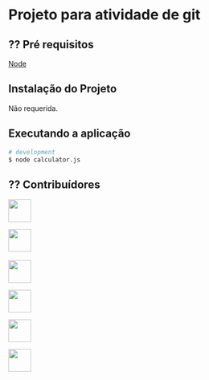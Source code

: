# Projeto para atividade de git
 
## ?? Pré requisitos

<a href="https://nodejs.dev/">Node</a> &nbsp;

## Instalação do Projeto

Não requerida.

## Executando a aplicação

```bash
# development
$ node calculator.js
```

## ?? Contribuídores

<a href="https://github.com/angelogluz"><img src="https://github.com/angelogluz.png" width="45" height="45"></a> 

<a href="https://github.com/SaviaPereira"><img src="https://github.com/SaviaPereira.png" width="45" height="45"></a> &nbsp;

<a href="https://github.com/JGabriel02"><img src="https://github.com/JGabriel02.png" width="45" height="45"></a> 

<a href="https://github.com/alexandre-costa22"><img src="https://github.com/alexandre-costa22.png" width="45" height="45"></a> 

<a href="https://github.com/PedroPato96"><img src="https://github.com/PedroPato96.png" width="45" height="45"></a> 

<a href="https://github.com/joaocika93"><img src="https://github.com/joaocika93.png" width="45" height="45"></a> 
